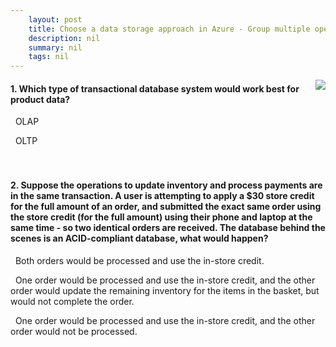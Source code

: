 ```yaml
---
    layout: post
    title: Choose a data storage approach in Azure - Group multiple operations in a transaction
    description: nil
    summary: nil
    tags: nil
---
```



 <a target="_blank" href="https://docs.microsoft.com/en-us/learn/modules/choose-storage-approach-in-azure/4-transactions/"><i class="fas fa-external-link-alt"></i> </a>
 <img align="right" src="https://docs.microsoft.com/en-us/learn/achievements/choose-storage-approach-in-azure.svg">
####  1. Which type of transactional database system would work best for product data?


<i class='far fa-square'></i> &nbsp;&nbsp;OLAP

<i class='fas fa-check-square' style='color: Dodgerblue;'></i> &nbsp;&nbsp;OLTP
<br />
<br />
<br />

####  2. Suppose the operations to update inventory and process payments are in the same transaction. A user is attempting to apply a $30 store credit for the full amount of an order, and submitted the exact same order using the store credit (for the full amount) using their phone and laptop at the same time - so two identical orders are received. The database behind the scenes is an ACID-compliant database, what would happen?


<i class='far fa-square'></i> &nbsp;&nbsp;Both orders would be processed and use the in-store credit.

<i class='far fa-square'></i> &nbsp;&nbsp;One order would be processed and use the in-store credit, and the other order would update the remaining inventory for the items in the basket, but would not complete the order.

<i class='fas fa-check-square' style='color: Dodgerblue;'></i> &nbsp;&nbsp;One order would be processed and use the in-store credit, and the other order would not be processed.
<br />
<br />
<br />
